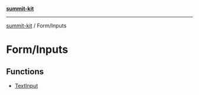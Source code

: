 [**summit-kit**](../../README.md)

***

[summit-kit](../../modules.md) / Form/Inputs

# Form/Inputs

## Functions

- [TextInput](functions/TextInput.md)
